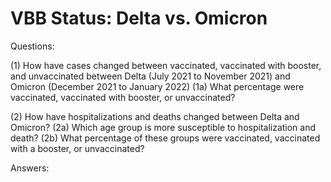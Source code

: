 # VBB Status: Delta vs. Omicron

Questions: 

(1) How have cases changed between vaccinated, vaccinated with booster, and unvaccinated between Delta (July 2021 to November 2021) and Omicron (December 2021 to January 2022) 
(1a) What percentage were vaccinated, vaccinated with booster, or unvaccinated?

(2) How have hospitalizations and deaths changed between Delta and Omicron? 
(2a) Which age group is more susceptible to hospitalization and death? 
(2b) What percentage of these groups were vaccinated, vaccinated with a booster, or unvaccinated? 

Answers:

